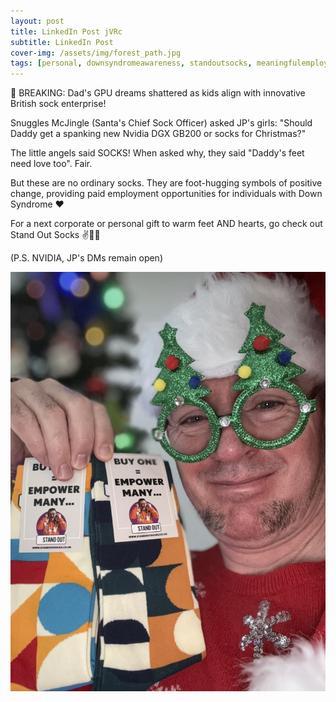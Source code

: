 ```yaml
---
layout: post
title: LinkedIn Post jVRc
subtitle: LinkedIn Post
cover-img: /assets/img/forest_path.jpg
tags: [personal, downsyndromeawareness, standoutsocks, meaningfulemployment, dadlife]
---
```

<!-- Original LinkedIn post: https://www.linkedin.com/posts/activity-7273635225782435840-jVRc -->

🚨 BREAKING: Dad's GPU dreams shattered as kids align with innovative British sock enterprise!

Snuggles McJingle (Santa's Chief Sock Officer) asked JP's girls: "Should Daddy get a spanking new Nvidia DGX GB200 or socks for Christmas?"

The little angels said SOCKS! When asked why, they said "Daddy's feet need love too". Fair.

But these are no ordinary socks. They are foot-hugging symbols of positive change, providing paid employment opportunities for individuals with Down Syndrome ❤️

For a next corporate or personal gift to warm feet AND hearts, go check out Stand Out Socks ✌️🧡🧦

(P.S. NVIDIA, JP's DMs remain open)

![](../assets/img/christmas-socks.jpg)
